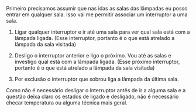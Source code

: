 Primeiro precisamos assumir que nas idas as salas das lâmpadas eu posso entrar em qualquer
sala. Isso vai me permitir associar um interruptor a uma sala.

1. Ligar qualquer interruptor e ir até uma sala para ver qual sala está com a lâmpada ligada.
   (Esse interruptor, portanto é o que está atrelado a lâmpada da sala visitada)

2. Desligo o interruptor anterior e ligo o próximo. Vou até as salas e investigo qual está com a lâmpada ligada. (Esse próximo interruptor, portanto é o que está atrelado a lâmpada da sala visitada)

3. Por exclusão o interruptor que sobrou liga a lâmpada da última sala.

Como não é necessário desligar o interruptor antês de ir a alguma sala e a questão deixa claro
os estados de ligado e desligado, não é necessário checar temperatura ou alguma técnica mais
geral.
